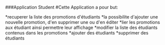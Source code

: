 ###Application Student
#Cette Application a pour but:

*recuperer la liste des promotions d'étudiants
*la possibilite d'ajouter une nouvelle promotion, d'en supprimer une ou d'en éditer
*lier les promotions aux étudiant ainsi permettre leur affichage
*modifier la liste des étudiants contenus dans les promotions
*ajouter des étudiants
*supprimer des étudiants
